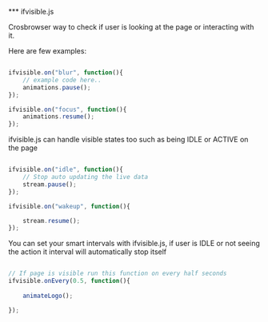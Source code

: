 *** ifvisible.js

Crosbrowser way to check if user is looking at the page or interacting with it.

Here are few examples:

```javascript

ifvisible.on("blur", function(){
	// example code here..
	animations.pause();
});

ifvisible.on("focus", function(){
	animations.resume();
});

```

ifvisible.js can handle visible states too such as being IDLE or ACTIVE on the page

```javascript

ifvisible.on("idle", function(){
	// Stop auto updating the live data
	stream.pause();
});

ifvisible.on("wakeup", function(){

	stream.resume();
});

```


You can set your smart intervals with ifvisible.js, if user is IDLE or not seeing the action it interval will automatically stop itself

```javascript

// If page is visible run this function on every half seconds
ifvisible.onEvery(0.5, function(){
    
	animateLogo();

});

```

